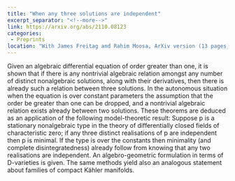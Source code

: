 ```yaml
---
title: "When any three solutions are independent"
excerpt_separator: "<!--more-->"
link: https://arxiv.org/abs/2110.08123
categories:
 - Preprints
location: "With James Freitag and Rahim Moosa, ArXiv version (13 pages)"
---
```


Given an algebraic differential equation of order greater than one, it is shown that if there is any nontrivial algebraic relation amongst any number of distinct nonalgebraic solutions, along with their derivatives, then there is already such a relation between three solutions. In the autonomous situation when the equation is over constant parameters the assumption that the order be greater than one can be dropped, and a nontrivial algebraic relation exists already between two solutions. These theorems are deduced as an application of the following model-theoretic result: Suppose p is a stationary nonalgebraic type in the theory of differentially closed fields of characteristic zero; if any three distinct realisations of p are independent then p is minimal. If the type is over the constants then minimality (and complete disintegratedness) already follow from knowing that any two realisations are independent. An algebro-geometric formulation in terms of D-varieties is given. The same methods yield also an analogous statement about families of compact Kähler manifolds.